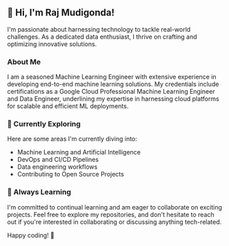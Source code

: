 ﻿## 👋 Hi, I'm Raj Mudigonda!

I'm passionate about harnessing technology to tackle real-world challenges. As a dedicated data enthusiast, I thrive on crafting and optimizing innovative solutions.

### About Me
I am a seasoned Machine Learning Engineer with extensive experience in developing end-to-end machine learning solutions. My credentials include certifications as a Google Cloud Professional Machine Learning Engineer and Data Engineer, underlining my expertise in harnessing cloud platforms for scalable and efficient ML deployments.

### 🔭 Currently Exploring
Here are some areas I'm currently diving into:
- Machine Learning and Artificial Intelligence
- DevOps and CI/CD Pipelines
- Data engineering workflows
- Contributing to Open Source Projects

### 🌱 Always Learning
I'm committed to continual learning and am eager to collaborate on exciting projects. Feel free to explore my repositories, and don't hesitate to reach out if you're interested in collaborating or discussing anything tech-related.


Happy coding! 🖖
